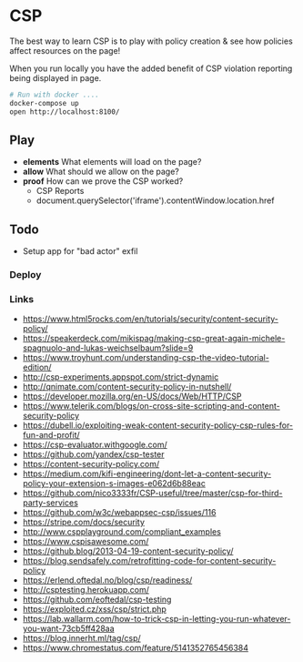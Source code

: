 # CSP
The best way to learn CSP is to play with policy creation & see how policies affect
resources on the page!

When you run locally you have the added benefit of CSP violation reporting being displayed in page.

```sh
# Run with docker ....
docker-compose up
open http://localhost:8100/
```

## Play
- **elements** What elements will load on the page?
- **allow** What should we allow on the page?
- **proof** How can we prove the CSP worked?
  - CSP Reports
  - document.querySelector('iframe').contentWindow.location.href

## Todo
- Setup app for "bad actor" exfil

### Deploy

### Links
- https://www.html5rocks.com/en/tutorials/security/content-security-policy/
- https://speakerdeck.com/mikispag/making-csp-great-again-michele-spagnuolo-and-lukas-weichselbaum?slide=9
- https://www.troyhunt.com/understanding-csp-the-video-tutorial-edition/
- http://csp-experiments.appspot.com/strict-dynamic
- http://qnimate.com/content-security-policy-in-nutshell/
- https://developer.mozilla.org/en-US/docs/Web/HTTP/CSP
- https://www.telerik.com/blogs/on-cross-site-scripting-and-content-security-policy
- https://dubell.io/exploiting-weak-content-security-policy-csp-rules-for-fun-and-profit/
- https://csp-evaluator.withgoogle.com/
- https://github.com/yandex/csp-tester
- https://content-security-policy.com/
- https://medium.com/kifi-engineering/dont-let-a-content-security-policy-your-extension-s-images-e062d6b88eac
- https://github.com/nico3333fr/CSP-useful/tree/master/csp-for-third-party-services
- https://github.com/w3c/webappsec-csp/issues/116
- https://stripe.com/docs/security
- http://www.cspplayground.com/compliant_examples
- https://www.cspisawesome.com/
- https://github.blog/2013-04-19-content-security-policy/
- https://blog.sendsafely.com/retrofitting-code-for-content-security-policy
- https://erlend.oftedal.no/blog/csp/readiness/
- http://csptesting.herokuapp.com/
- https://github.com/eoftedal/csp-testing
- https://exploited.cz/xss/csp/strict.php
- https://lab.wallarm.com/how-to-trick-csp-in-letting-you-run-whatever-you-want-73cb5ff428aa
- https://blog.innerht.ml/tag/csp/
- https://www.chromestatus.com/feature/5141352765456384